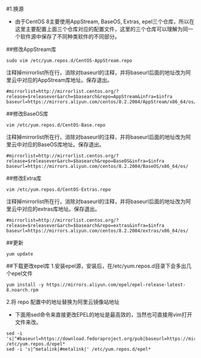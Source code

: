 #1.换源
* 由于CentOS 8主要使用AppStream, BaseOS, Extras, epel三个仓库，所以在这里主要配置上面三个仓库对应的配置文件，这里的三个仓库可以理解为同一个软件源中保存了不同种类软件的不同部分。

##修改AppStream库
```
sudo vim /etc/yum.repos.d/CentOS-AppStream.repo

```
注释掉mirrorlist所在行，消除对baseurl的注释，并将baseurl后面的地址改为阿里云中对应的AppStream库地址。保存退出。
```
#mirrorlist=http://mirrorlist.centos.org/?release=$releasever&arch=$basearch&repo=AppStream&infra=$infra
baseurl=https://mirrors.aliyun.com/centos/8.2.2004/AppStream/x86_64/os/
```
##修改BaseOS库
```
vim /etc/yum.repos.d/CentOS-Base.repo 
```
注释掉mirrorlist所在行，消除对baseurl的注释，并将baseurl后面的地址改为阿里云中对应的BaseOS库地址。保存退出。
```
#mirrorlist=http://mirrorlist.centos.org/?release=$releasever&arch=$basearch&repo=BaseOS&infra=$infra
baseurl=https://mirrors.aliyun.com/centos/8.2.2004/BaseOS/x86_64/os/
```

##修改Extra库
```
vim /etc/yum.repos.d/CentOS-Extras.repo
```
注释掉mirrorlist所在行，消除对baseurl的注释，并将baseurl后面的地址改为阿里云中对应的extras库地址。保存退出。
```
#mirrorlist=http://mirrorlist.centos.org/?release=$releasever&arch=$basearch&repo=extras&infra=$infra
baseurl=https://mirrors.aliyun.com/centos/8.2.2004/extras/x86_64/os/
```
##更新
```
yum update
```

##下载更改epel库
1.安装epel源，安装后，在/etc/yum.repos.d目录下会多出几个epel文件
```
yum install -y https://mirrors.aliyun.com/epel/epel-release-latest-8.noarch.rpm

```
2.将 repo 配置中的地址替换为阿里云镜像站地址

* 下面用sed命令来直接更改EPEL的地址是最高效的，当然也可直接用vim打开文件来改。
```
sed -i 's|^#baseurl=https://download.fedoraproject.org/pub|baseurl=https://mirrors.aliyun.com|' /etc/yum.repos.d/epel*
sed -i 's|^metalink|#metalink|' /etc/yum.repos.d/epel*
```
